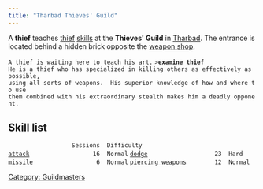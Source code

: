```yaml
---
title: "Tharbad Thieves' Guild"
---
```


A **thief** teaches [thief](thief "wikilink") [skills](skill "wikilink")
at the **Thieves' Guild** in [Tharbad](Tharbad "wikilink"). The entrance
is located behind a hidden brick opposite the [weapon
shop](Tharbad_Weaponsmith "wikilink").

`A thief is waiting here to teach his art.`
`>`**`examine thief`**
`He is a thief who has specialized in killing others as effectively as possible,`
`using all sorts of weapons.  His superior knowledge of how and where to use`
`them combined with his extraordinary stealth makes him a deadly opponent.`

## Skill list

`                  Sessions  Difficulty`
[`attack`](attack "wikilink")`                  16  Normal`
[`dodge`](dodge "wikilink")`                   23  Hard`
[`missile`](missile "wikilink")`                  6  Normal`
[`piercing weapons`](piercing_weapons "wikilink")`        12  Normal`

[Category: Guildmasters](Category:_Guildmasters "wikilink")